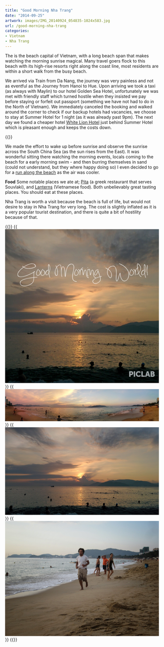 ```yaml
---
title: "Good Morning Nha Trang"
date: "2014-09-25"
artwork: images/IMG_20140924_054835-1024x583.jpg
url: /good-morning-nha-trang
categories:
- Vietnam
- Nha Trang
---
```


The is the beach capital of Vietnam, with a long beach span that makes watching the morning sunrise magical. Many travel goers flock to this beach with its high-rise resorts right along the coast line, most residents are within a short walk from the busy beach.

We arrived via Train from Da Nang, the journey was very painless and not as eventful as the Journey from Hanoi to Hue. Upon arriving we took a taxi (as always with Maylin) to our hotel Golden Sea Hotel, unfortunately we was met with friendly staff which turned hostile when they insisted we pay before staying or forfeit out passport (something we have not had to do in the North of Vietnam). We immediately canceled the booking and walked around the corner to check if our backup hotels had vacancies, we choose to stay at Summer Hotel for 1 night (as it was already past 9pm). The next day we found a cheaper hotel [White Lion Hotel](http://gonetraveling.me/2014/09/white-lion-hotel/ "White Lion Hotel") just behind Summer Hotel which is pleasant enough and keeps the costs down.

{{<place ChIJi89YoXxncDER23T-Sy4Fj9I>}}

We made the effort to wake up before sunrise and observe the sunrise across the South China Sea (as the sun rises from the East). It was wonderful sitting there watching the morning events, locals coming to the beach for a early morning swim - and then burring themselves in sand (could not understand, but they where happy doing so) I even decided to go for a [run along the beach](http://runkeeper.com/user/MeKyle/activity/440614401) as the air was cooler.

**Food** Some notable places we ate at; [Pita](http://gonetraveling.me/2014/09/pita-gr-restaurant/ "Pita GR Restaurant") (a greek restaurant that serves Souvlaki), and [Lanterns](http://gonetraveling.me/2014/09/lanterns-vietnamese-restaurant/ "Lanterns Vietnamese Restaurant") (Vietnamese food). Both unbelievably great tasting places. You should eat at these places.

Nha Trang is worth a visit because the beach is full of life, but would not desire to stay in Nha Trang for very long. The cost is slightly inflated as it is a very popular tourist destination, and there is quite a bit of hostility because of that.

{{<gallery>}}
  {{<img src="images/IMG_20140926_081141.jpg" title="Good Morning World!" oriantation="square">}}
  {{<img src="images/PANO_20140924_052735.jpg" title="Before dawn">}}
  {{<img src="images/IMG_20140924_054835.jpg" title="Morning sunrise">}}
  {{<img src="images/IMG_5152.jpg" title="Running">}}
{{</gallery>}}
